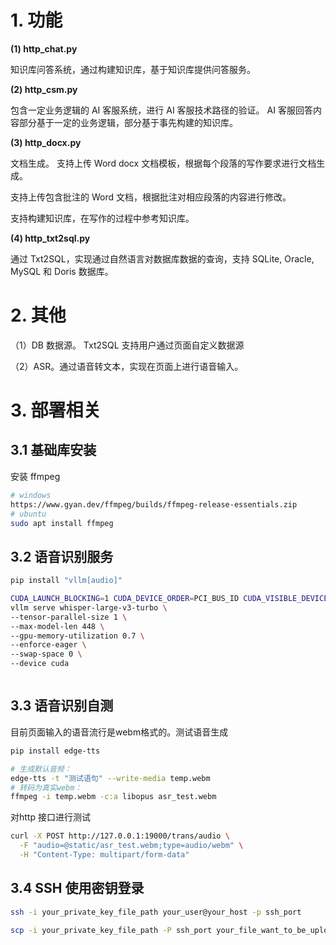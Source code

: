 # 1. 功能

 **(1) http_chat.py**

知识库问答系统，通过构建知识库，基于知识库提供问答服务。

**(2) http_csm.py**

包含一定业务逻辑的 AI 客服系统，进行 AI 客服技术路径的验证。
AI 客服回答内容部分基于一定的业务逻辑，部分基于事先构建的知识库。

**(3) http_docx.py**

文档生成。 支持上传 Word docx 文档模板，根据每个段落的写作要求进行文档生成。

支持上传包含批注的 Word 文档，根据批注对相应段落的内容进行修改。

支持构建知识库，在写作的过程中参考知识库。

**(4) http_txt2sql.py**

通过 Txt2SQL，实现通过自然语言对数据库数据的查询，支持 SQLite, Oracle, MySQL 和 Doris 数据库。


# 2. 其他 

（1）DB 数据源。 Txt2SQL 支持用户通过页面自定义数据源

（2）ASR。通过语音转文本，实现在页面上进行语音输入。

# 3. 部署相关

## 3.1 基础库安装

安装  ffmpeg

```sh
# windows 
https://www.gyan.dev/ffmpeg/builds/ffmpeg-release-essentials.zip
# ubuntu
sudo apt install ffmpeg
```



## 3.2 语音识别服务

```sh
pip install "vllm[audio]"

CUDA_LAUNCH_BLOCKING=1 CUDA_DEVICE_ORDER=PCI_BUS_ID CUDA_VISIBLE_DEVICES=1 \
vllm serve whisper-large-v3-turbo \
--tensor-parallel-size 1 \
--max-model-len 448 \
--gpu-memory-utilization 0.7 \
--enforce-eager \
--swap-space 0 \
--device cuda
```

```sh

```

## 3.3 语音识别自测

目前页面输入的语音流行是webm格式的。测试语音生成

```sh
pip install edge-tts 

# 生成默认音频：
edge-tts -t "测试语句" --write-media temp.webm
# 转码为真实webm：
ffmpeg -i temp.webm -c:a libopus asr_test.webm
```

对http 接口进行测试

```sh
curl -X POST http://127.0.0.1:19000/trans/audio \
  -F "audio=@static/asr_test.webm;type=audio/webm" \
  -H "Content-Type: multipart/form-data"
```

## 3.4 SSH 使用密钥登录
```sh
ssh -i your_private_key_file_path your_user@your_host -p ssh_port

scp -i your_private_key_file_path -P ssh_port your_file_want_to_be_uploaed devbox@your_host:/your_host_dir

```
